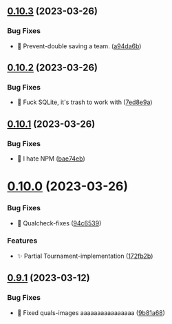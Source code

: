 ## [0.10.3](https://github.com/mgtourney/website/compare/v0.10.2...v0.10.3) (2023-03-26)


### Bug Fixes

* :bug: Prevent-double saving a team. ([a94da6b](https://github.com/mgtourney/website/commit/a94da6bb16ce40d640ecd2bb268c3526d5a5917e))



## [0.10.2](https://github.com/mgtourney/website/compare/v0.10.1...v0.10.2) (2023-03-26)


### Bug Fixes

* :bug: Fuck SQLite, it's trash to work with ([7ed8e9a](https://github.com/mgtourney/website/commit/7ed8e9a0fb7f70215155b2a49ccea722924fc79a))



## [0.10.1](https://github.com/mgtourney/website/compare/v0.10.0...v0.10.1) (2023-03-26)


### Bug Fixes

* :bug: I hate NPM ([bae74eb](https://github.com/mgtourney/website/commit/bae74eb93ca650f4e29a0b8c4bbb55d3fd97094e))



# [0.10.0](https://github.com/mgtourney/website/compare/v0.9.1...v0.10.0) (2023-03-26)


### Bug Fixes

* :bug: Qualcheck-fixes ([94c6539](https://github.com/mgtourney/website/commit/94c653991df0c879dadf706a4a52be8371ac7bf9))


### Features

* :sparkles: Partial Tournament-implementation ([172fb2b](https://github.com/mgtourney/website/commit/172fb2b66a31f435e151bdf992a1099ae93db710))



## [0.9.1](https://github.com/mgtourney/website/compare/v0.9.0...v0.9.1) (2023-03-12)


### Bug Fixes

* :bug: Fixed quals-images aaaaaaaaaaaaaaaa ([9b81a68](https://github.com/mgtourney/website/commit/9b81a681291d4fbbe7c79dc8a85bcf4dde9e5a26))



